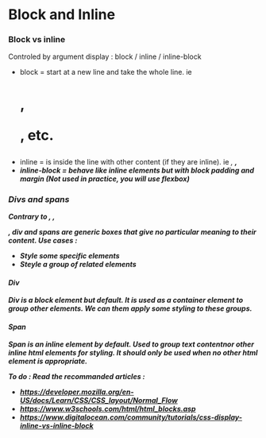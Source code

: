 # Block and Inline 

### Block vs inline
Controled by argument display : block / inline / inline-block
- block = start at a new line and take the whole line. ie <h1>, <p>, etc.
- inline = is inside the line with other content (if they are inline). ie <em>, <strong>, <a>
- inline-block = behave like inline elements but with block padding and margin (Not used in practice, you will use flexbox)

### Divs and spans
Contrary to <em>, <strong>, <p>, div and spans are generic boxes that give no particular meaning to their content.
Use cases : 
- Style some specific elements
- Steyle a group of related elements

#### Div
Div is a block element but default. 
It is used as a container element to group other elements. 
We can them apply some styling to these groups. 
#### Span
Span is an inline element by default. 
Used to group text contentnor other inline html elements for styling. 
It should only be used when no other html element is appropriate.

To do : 
Read the recommanded articles : 
- https://developer.mozilla.org/en-US/docs/Learn/CSS/CSS_layout/Normal_Flow
- https://www.w3schools.com/html/html_blocks.asp
- https://www.digitalocean.com/community/tutorials/css-display-inline-vs-inline-block

